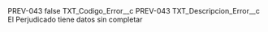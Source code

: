 <?xml version="1.0" encoding="UTF-8"?>
<CustomMetadata xmlns="http://soap.sforce.com/2006/04/metadata" xmlns:xsi="http://www.w3.org/2001/XMLSchema-instance" xmlns:xsd="http://www.w3.org/2001/XMLSchema">
    <label>PREV-043</label>
    <protected>false</protected>
    <values>
        <field>TXT_Codigo_Error__c</field>
        <value xsi:type="xsd:string">PREV-043</value>
    </values>
    <values>
        <field>TXT_Descripcion_Error__c</field>
        <value xsi:type="xsd:string">El Perjudicado tiene datos sin completar</value>
    </values>
</CustomMetadata>
